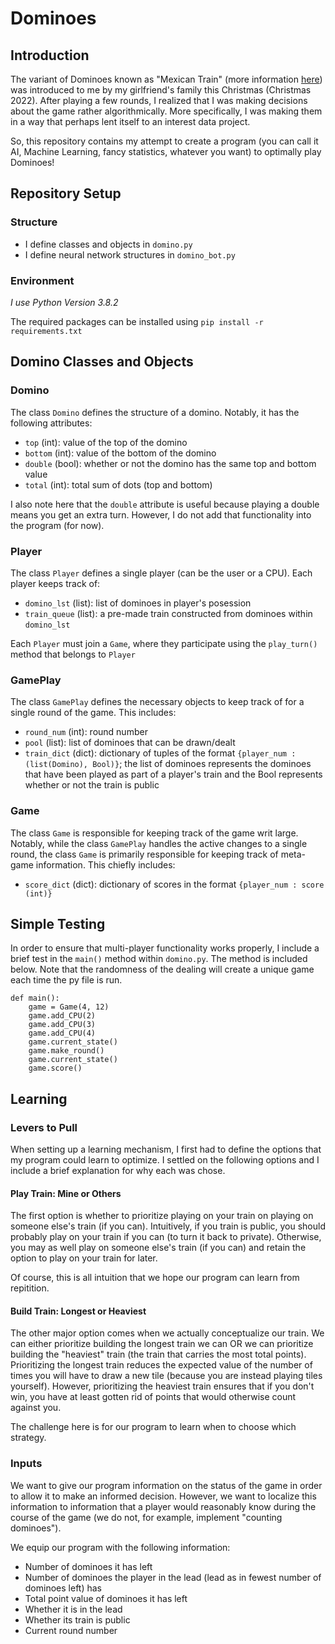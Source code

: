 # Dominoes

## Introduction 

The variant of Dominoes known as "Mexican Train" (more information [here](https://en.wikipedia.org/wiki/Mexican_Train)) was introduced to me by my girlfriend's family this Christmas (Christmas 2022). After playing a few rounds, I realized that I was making decisions about the game rather algorithmically. More specifically, I was making them in a way that perhaps lent itself to an interest data project. 

So, this repository contains my attempt to create a program (you can call it AI, Machine Learning, fancy statistics, whatever you want) to optimally play Dominoes! 

## Repository Setup 

### Structure 
- I define classes and objects in `domino.py`
- I define neural network structures in `domino_bot.py`

### Environment 

_I use Python Version 3.8.2_

The required packages can be installed using `pip install -r requirements.txt`

## Domino Classes and Objects

### Domino 

The class `Domino` defines the structure of a domino. Notably, it has the following attributes: 
- `top` (int): value of the top of the domino 
- `bottom` (int): value of the bottom of the domino 
- `double` (bool): whether or not the domino has the same top and bottom value 
- `total` (int): total sum of dots (top and bottom)

I also note here that the `double` attribute is useful because playing a double means you get an extra turn. However, I do not add that functionality into the program (for now). 

### Player 

The class `Player` defines a single player (can be the user or a CPU). Each player keeps track of:
- `domino_lst` (list): list of dominoes in player's posession 
- `train_queue` (list): a pre-made train constructed from dominoes within `domino_lst` 

Each `Player` must join a `Game`, where they participate using the `play_turn()` method that belongs to `Player`

### GamePlay

The class `GamePlay` defines the necessary objects to keep track of for a single round of the game. This includes: 
- `round_num` (int): round number 
- `pool` (list): list of dominoes that can be drawn/dealt 
- `train_dict` (dict): dictionary of tuples of the format `{player_num : (list(Domino), Bool)}`; the list of dominoes represents the dominoes that have been played as part of a player's train and the Bool represents whether or not the train is public

### Game 

The class `Game` is responsible for keeping track of the game writ large. Notably, while the class `GamePlay` handles the active changes to a single round, the class `Game` is primarily responsible for keeping track of meta-game information. This chiefly includes: 
- `score_dict` (dict): dictionary of scores in the format `{player_num : score (int)}`

## Simple Testing 

In order to ensure that multi-player functionality works properly, I include a brief test in the `main()` method within `domino.py`. The method is included below. Note that the randomness of the dealing will create a unique game each time the py file is run. 

```
def main():
    game = Game(4, 12)
    game.add_CPU(2)
    game.add_CPU(3)
    game.add_CPU(4)
    game.current_state()
    game.make_round()
    game.current_state()
    game.score()
```

## Learning 

### Levers to Pull 

When setting up a learning mechanism, I first had to define the options that my program could learn to optimize. I settled on the following options and I include a brief explanation for why each was chose. 

#### Play Train: Mine or Others 

The first option is whether to prioritize playing on your train on playing on someone else's train (if you can). Intuitively, if you train is public, you should probably play on your train if you can (to turn it back to private). Otherwise, you may as well play on someone else's train (if you can) and retain the option to play on your train for later. 

Of course, this is all intuition that we hope our program can learn from repitition. 

#### Build Train: Longest or Heaviest 

The other major option comes when we actually conceptualize our train. We can either prioritize building the longest train we can OR we can prioritize building the "heaviest" train (the train that carries the most total points). Prioritizing the longest train reduces the expected value of the number of times you will have to draw a new tile (because you are instead playing tiles yourself). However, prioritizing the heaviest train ensures that if you don't win, you have at least gotten rid of points that would otherwise count against you. 

The challenge here is for our program to learn when to choose which strategy. 

### Inputs 

We want to give our program information on the status of the game in order to allow it to make an informed decision. However, we want to localize this information to information that a player would reasonably know during the course of the game (we do not, for example, implement "counting dominoes").

We equip our program with the following information: 
- Number of dominoes it has left 
- Number of dominoes the player in the lead (lead as in fewest number of dominoes left) has 
- Total point value of dominoes it has left 
- Whether it is in the lead 
- Whether its train is public 
- Current round number 